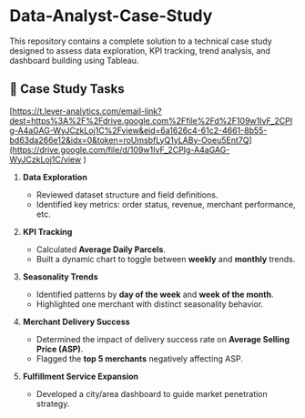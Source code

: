 # Data-Analyst-Case-Study
This repository contains a complete solution to a technical case study designed to assess data exploration, KPI tracking, trend analysis, and dashboard building using Tableau.

## 🧠 Case Study Tasks
[https://t.lever-analytics.com/email-link?dest=https%3A%2F%2Fdrive.google.com%2Ffile%2Fd%2F109w1IvF_2CPIg-A4aGAG-WyJCzkLoj1C%2Fview&eid=6a1626c4-61c2-4661-8b55-bd63da266e12&idx=0&token=roUmsbfLyQ1yLABy-Ooeu5Ent7Q](https://drive.google.com/file/d/109w1IvF_2CPIg-A4aGAG-WyJCzkLoj1C/view
)
1. **Data Exploration**
   - Reviewed dataset structure and field definitions.
   - Identified key metrics: order status, revenue, merchant performance, etc.

2. **KPI Tracking**
   - Calculated **Average Daily Parcels**.
   - Built a dynamic chart to toggle between **weekly** and **monthly** trends.

3. **Seasonality Trends**
   - Identified patterns by **day of the week** and **week of the month**.
   - Highlighted one merchant with distinct seasonality behavior.

4. **Merchant Delivery Success**
   - Determined the impact of delivery success rate on **Average Selling Price (ASP)**.
   - Flagged the **top 5 merchants** negatively affecting ASP.

5. **Fulfillment Service Expansion**
   - Developed a city/area dashboard to guide market penetration strategy.
